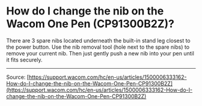# How do I change the nib on the Wacom One Pen (CP91300B2Z)?

There are 3 spare nibs located underneath the built-in stand leg closest to the power button. Use the nib removal tool (hole next to the spare nibs) to remove your current nib. Then just gently push a new nib into your pen until it fits securely.

---
Source: [https://support.wacom.com/hc/en-us/articles/1500006333162-How-do-I-change-the-nib-on-the-Wacom-One-Pen-CP91300B2Z](https://support.wacom.com/hc/en-us/articles/1500006333162-How-do-I-change-the-nib-on-the-Wacom-One-Pen-CP91300B2Z)
